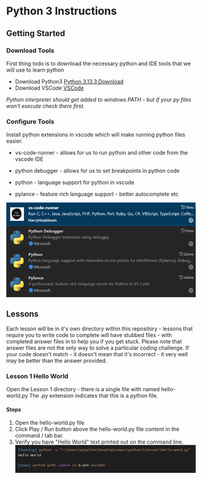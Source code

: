# Python 3 Instructions

## Getting Started

### Download Tools

First thing todo is to download the necessary python and IDE tools that we will use to learn python

* Download Python3 [Python 3.13.3 Download](https://www.python.org/ftp/python/3.13.3/python-3.13.3-amd64.exe)
* Download VSCode [VSCode](https://code.visualstudio.com/download)

*Python interpreter should get added to windows PATH - but if your py files won't execute check there first.*

### Configure Tools

 Install python extensions in vscode which will make running python files easier.

* vs-code-runner - allows for us to run python and other code from the vscode IDE

* python debugger - allows for us to set breakpoints in python code

* python - language support for python in vscode

* pylance - feature rich language support - better autocomplete etc

![alt text](./images/python-extensions.png)


## Lessons

Each lesson will be in it's own directory within this repository - lessons that require you to write code to complete will have stubbed files - with completed answer files in to help you if you get stuck. Please note that answer files are not the only way to solve a particular coding challenge. If your code doesn't match - it doesn't mean that it's incorrect - it very well may be better than the answer provided.

### Lesson 1 Hello World

Open the Lesson 1 directory - there is a single file with named hello-world.py
The .py extension indicates that this is a python file.

#### Steps

1. Open the hello-world.py file
2. Click Play / Run button above the hello-world.py file content in the command / tab bar.
3. Verify you have "Hello World" text printed out on the command line.
![Result of running hello-world.py](./lesson1/images/hello-world.png)
